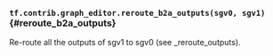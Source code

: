 ### `tf.contrib.graph_editor.reroute_b2a_outputs(sgv0, sgv1)` {#reroute_b2a_outputs}

Re-route all the outputs of sgv1 to sgv0 (see _reroute_outputs).

